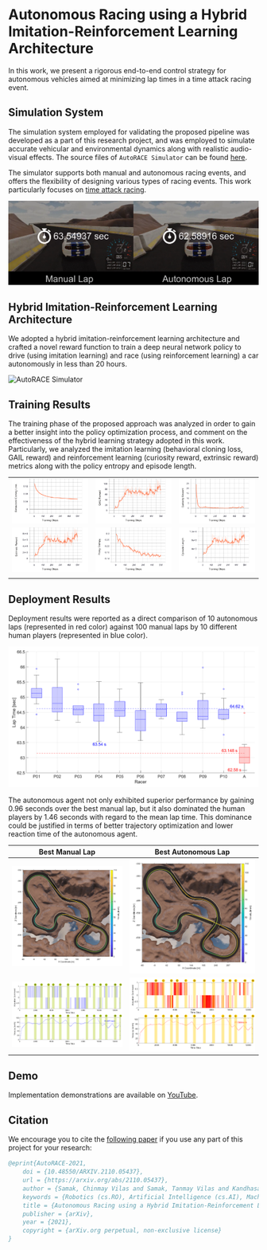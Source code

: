 # Autonomous Racing using a Hybrid Imitation-Reinforcement Learning Architecture

In this work, we present a rigorous end-to-end control strategy for autonomous vehicles aimed at minimizing lap times in a time attack racing event.

## Simulation System

The simulation system employed for validating the proposed pipeline was developed as a part of this research project, and was employed to simulate accurate vehicular and environmental dynamics along with realistic audio-visual effects. The source files of `AutoRACE Simulator` can be found [here](https://github.com/Tinker-Twins/AutoRACE-Simulator).

The simulator supports both manual and autonomous racing events, and offers the flexibility of designing various types of racing events. This work particularly focuses on [time attack racing](https://en.wikipedia.org/wiki/Time_trial).

![AutoRACE Simulator](https://github.com/Tinker-Twins/Autonomous_Racing_Using_Hybrid_Learning/blob/main/Media/Human_vs_AI.png)

## Hybrid Imitation-Reinforcement Learning Architecture 

We adopted a hybrid imitation-reinforcement learning architecture and crafted a novel reward function to train a deep neural network policy to drive (using imitation learning) and race (using reinforcement learning) a car autonomously in less than 20 hours.

![AutoRACE Simulator](https://github.com/Tinker-Twins/Autonomous_Racing_Using_Hybrid_Learning/blob/main/Media/Figure_1.png)

## Training Results

The training phase of the proposed approach was analyzed in order to gain a better insight into the policy optimization process, and comment on the effectiveness of the hybrid learning strategy adopted in this work. Particularly, we analyzed the imitation learning (behavioral cloning loss, GAIL reward)
and reinforcement learning (curiosity reward, extrinsic reward) metrics along with the policy entropy and episode length.

|                    |                     |                     |
|:------------------:|:-------------------:|:-------------------:|
| ![Behavioral Cloning Loss](https://github.com/Tinker-Twins/Autonomous_Racing_Using_Hybrid_Learning/blob/main/Media/Figure_2a.png) | ![GAIL Reward](https://github.com/Tinker-Twins/Autonomous_Racing_Using_Hybrid_Learning/blob/main/Media/Figure_2b.png) | ![Curiosity Reward](https://github.com/Tinker-Twins/Autonomous_Racing_Using_Hybrid_Learning/blob/main/Media/Figure_2c.png) |
| ![Extrinsic Reward](https://github.com/Tinker-Twins/Autonomous_Racing_Using_Hybrid_Learning/blob/main/Media/Figure_2d.png) | ![Policy Entropy](https://github.com/Tinker-Twins/Autonomous_Racing_Using_Hybrid_Learning/blob/main/Media/Figure_2e.png) | ![Episode Length](https://github.com/Tinker-Twins/Autonomous_Racing_Using_Hybrid_Learning/blob/main/Media/Figure_2f.png) |
|                    |                     |                     |

## Deployment Results

Deployment results were reported as a direct comparison of 10 autonomous laps (represented in red color) against 100 manual laps by 10 different human players (represented in blue color).

![Human Players vs Autonomous Agent](https://github.com/Tinker-Twins/Autonomous_Racing_Using_Hybrid_Learning/blob/main/Media/Figure_3.png)

The autonomous agent not only exhibited superior performance by gaining 0.96 seconds over the best manual lap, but it also dominated the human players by 1.46 seconds with regard to the mean lap time. This dominance could be justified in terms of better trajectory optimization and lower reaction time of the autonomous agent.

| Best Manual Lap | Best Autonomous Lap |
| :--------------:| :-----------------: |
| ![Best Manual Lap Trajectory](https://github.com/Tinker-Twins/Autonomous_Racing_Using_Hybrid_Learning/blob/main/Media/Figure_4a.png) | ![Best Autonomous Lap Trajectory](https://github.com/Tinker-Twins/Autonomous_Racing_Using_Hybrid_Learning/blob/main/Media/Figure_4b.png) |
| ![Best Manual Lap Controls](https://github.com/Tinker-Twins/Autonomous_Racing_Using_Hybrid_Learning/blob/main/Media/Figure_5a.png) | ![Best Autonomous Lap Controls](https://github.com/Tinker-Twins/Autonomous_Racing_Using_Hybrid_Learning/blob/main/Media/Figure_5b.png) |

## Demo
Implementation demonstrations are available on [YouTube](https://www.youtube.com/playlist?list=PLY45pkzWzH98HT0U8xq2j9OjybFDIaFN0).

## Citation

We encourage you to cite the [following paper](https://arxiv.org/abs/2110.05437) if you use any part of this project for your research:

```bibtex
@eprint{AutoRACE-2021,
    doi = {10.48550/ARXIV.2110.05437},
    url = {https://arxiv.org/abs/2110.05437},
    author = {Samak, Chinmay Vilas and Samak, Tanmay Vilas and Kandhasamy, Sivanathan},
    keywords = {Robotics (cs.RO), Artificial Intelligence (cs.AI), Machine Learning (cs.LG), Neural and Evolutionary Computing (cs.NE), FOS: Computer and information sciences, FOS: Computer and information sciences},
    title = {Autonomous Racing using a Hybrid Imitation-Reinforcement Learning Architecture},
    publisher = {arXiv},
    year = {2021},
    copyright = {arXiv.org perpetual, non-exclusive license}
}
```
